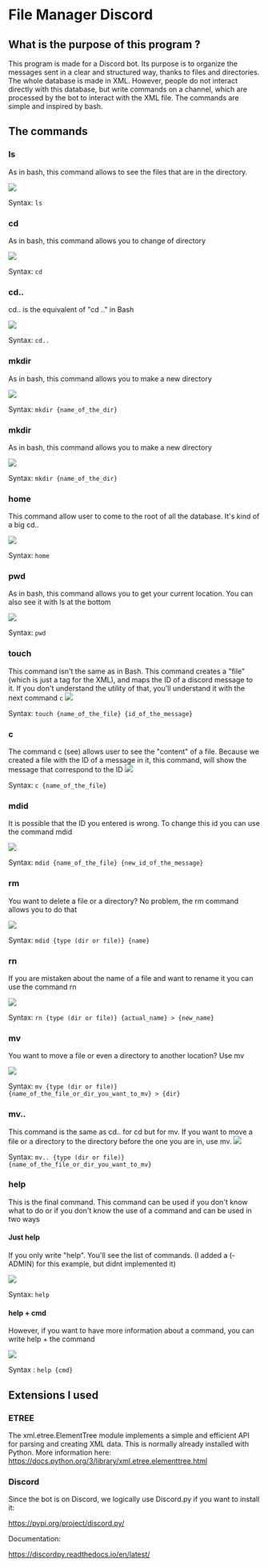 # File Manager Discord
## What is the purpose of this program ?

This program is made for a Discord bot. Its purpose is to organize the messages sent in a clear and structured way, thanks to files and directories. The whole database is made in XML. However, people do not interact directly with this database, but write commands on a channel, which are processed by the bot to interact with the XML file. The commands are simple and inspired by bash.

## The commands
### ls
As in bash, this command allows to see the files that are in the directory.

<img src="img/ls.png">

Syntax: `ls`


### cd
As in bash, this command allows you to change of directory

<img src="img/cd.png">

Syntax: `cd`

### cd..
cd.. is the equivalent of "cd .." in Bash

<img src="img/cd...png">

Syntax: `cd..`

### mkdir
As in bash, this command allows you to make a new directory

<img src="img/mkdir.png">

Syntax: `mkdir {name_of_the_dir}`

### mkdir
As in bash, this command allows you to make a new directory

<img src="img/mkdir.png">

Syntax: `mkdir {name_of_the_dir}`

### home
This command allow user to come to the root of all the database. It's kind of a big cd..

<img src="img/home.png">

Syntax: `home`

### pwd
As in bash, this command allows you to get your current location. You can also see it with ls at the bottom

<img src="img/pwd.png">

Syntax: `pwd`

### touch
This command isn't the same as in Bash. This command creates a "file" (which is just a tag for the XML), and maps the ID of a discord message to it. If you don't understand the utility of that, you'll understand it with the next command `c`
<img src="img/touch.png">

Syntax: `touch {name_of_the_file} {id_of_the_message}`

### c
The command c (see) allows user to see the "content" of a file. Because we created a file with the ID of a message in it, this command, will show the message that correspond to the ID
<img src="img/c.png">

Syntax: `c {name_of_the_file}`

### mdid
It is possible that the ID you entered is wrong. To change this id you can use the command mdid

<img src="img/mdid.png">

Syntax: `mdid {name_of_the_file} {new_id_of_the_message}`

### rm
You want to delete a file or a directory? No problem, the rm command allows you to do that

<img src="img/rm.png">

Syntax: `mdid {type (dir or file)} {name}`

### rn
If you are mistaken about the name of a file and want to rename it you can use the command rn

<img src="img/rn.png">

Syntax: `rn {type (dir or file)} {actual_name} > {new_name}`

### mv
You want to move a file or even a directory to another location? Use mv

<img src="img/mv.png">

Syntax: `mv {type (dir or file)} {name_of_the_file_or_dir_you_want_to_mv} > {dir}`

### mv..
This command is the same as cd.. for cd but for mv. If you want to move a file or a directory to the directory before the one you are in, use mv.
<img src="img/mv...png">

Syntax: `mv.. {type (dir or file)} {name_of_the_file_or_dir_you_want_to_mv}`


### help
This is the final command. This command can be used if you don't know what to do or if you don't know the use of a command and can be used in two ways
#### Just help
If you only write "help". You'll see the list of commands. (I added a (- ADMIN) for this example, but didnt implemented it)

<img src="img/help.png">

Syntax: `help`

#### help + cmd
However, if you want to have more information about a command, you can write help + the command

<img src="img/help2.png">

Syntax : `help {cmd}`

## Extensions I used
### ETREE
The xml.etree.ElementTree module implements a simple and efficient API for parsing and creating XML data. This is normally already installed with Python. More information here:
https://docs.python.org/3/library/xml.etree.elementtree.html

### Discord
Since the bot is on Discord, we logically use Discord.py
if you want to install it:

https://pypi.org/project/discord.py/



Documentation:


https://discordpy.readthedocs.io/en/latest/
